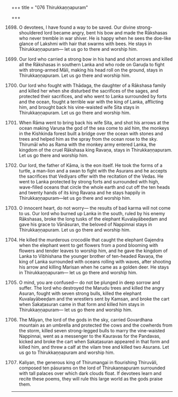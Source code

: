 +++
title = "076 Thirukkaṇṇapuram"

+++

1698. O devotees, I have found a way to be saved.
      Our divine strong-shouldered lord became angry,
      bent his bow and made the Rākshasas
      who never tremble in war shiver.
      He is happy when he sees the doe-like glance of Lakshmi
      with hair that swarms with bees.
      He stays in Thirukkaṇṇapuram—
      let us go to there and worship him.

1699. Our lord who carried a strong bow in his hand
      and shot arrows and killed all the Rākshasas in southern Lanka
      and who rode on Garuḍa to fight with strong-armed Māli,
      making his head roll on the ground,
      stays in Thirukkaṇṇapuram.
      Let us go there and worship him.

1700. Our lord who fought with Thādaga,
      the daughter of a Rākshasa family and killed her
      when she disturbed the sacrifices of the sages,
      and protected their sacrifices,
      and who went to Lanka surrounded by forts and the ocean,
      fought a terrible war with the king of Lanka, afflicting him,
      and brought back his vine-waisted wife Sita
      stays in Thirukkaṇṇapuram.
      Let us go there and worship him.

1701. When Rāma went to bring back his wife Sita,
      and shot his arrows at the ocean
      making Varuṇa the god of the sea come to aid him,
      the monkeys in the Kishkinda forest
      built a bridge over the ocean with stones and trees and helped him
      as the spray from the ocean rose to the sky.
      Thirumāl who as Rama with the monkey army entered Lanka,
      the kingdom of the cruel Rākshasa king Ravaṇa,
      stays in Thirukkaṇṇapuram. Let us go there and worship him.

1702. Our lord, the father of Kāma, is the eon itself.
      He took the forms of a turtle, a man-lion and a swan
      to fight with the Asurans and he accepts the sacrifices
      that Vediyars offer with the recitation of the Vedas.
      He went to Lanka protected by strong forts
      and surrounded with high, wave-filled oceans that circle the whole earth
      and cut off the ten heads and twenty hands of its king Ravaṇa
      and he stays happily in Thirukkaṇṇapuram—let us go there and worship him.

1703. O innocent heart, do not worry—
      the results of bad karma will not come to us.
      Our lord who burned up Lanka in the south,
      ruled by his enemy Rākshasas,
      broke the long tusks of the elephant Kuvalayābeeḍam
      and gave his grace to Vānāsuran,
      the beloved of Nappinnai stays in Thirukkaṇṇapuram.
      Let us go there and worship him.

1704. He killed the murderous crocodile
      that caught the elephant Gajendra
      when the elephant went to get flowers from a pond
      blooming with flowers and tender leaves to worship him,
      and he gave the kingdom of Lanka to Vibhishana
      the younger brother of ten-headed Ravaṇa,
      the king of Lanka surrounded with oceans rolling with waves,
      after shooting his arrow and killing Marisan when he came as a golden deer.
      He stays in Thirukkaṇṇapuram—
      let us go there and worship him.

1705. O mind, you are confused—
      do not be plunged in deep sorrow and suffer.
      The lord who destroyed the Marudu trees and killed the angry Asuran,
      fought with seven strong bulls,
      killed the elephant Kuvalayābeeḍam and the wrestlers sent by Kamsan,
      and broke the cart when Sakaṭasuran came in that form and killed him
      stays in Thirukkaṇṇapuram—
      let us go there and worship him.

1706. The Māyan, the lord of the gods in the sky,
      carried Govardhana mountain as an umbrella
      and protected the cows and the cowherds from the storm,
      killed seven strong-legged bulls to marry the vine-waisted Nappinnai,
      went as a messenger to the Kauravas for the Pandavas,
      kicked and broke the cart when Sakaṭasuran appeared in that form and killed him,
      and threw a calf at the vilam tree and killed two Asurans.
      Let us go to Thirukkaṇṇapuram and worship him.

1707. Kaliyan, the generous king of Thirumangai in flourishing Thiruvāli,
      composed ten pāsurams on the lord of Thirukaṇṇapuram
      surrounded with tall palaces over which dark clouds float.
      If devotees learn and recite these poems,
      they will rule this large world as the gods praise them.
-------------
